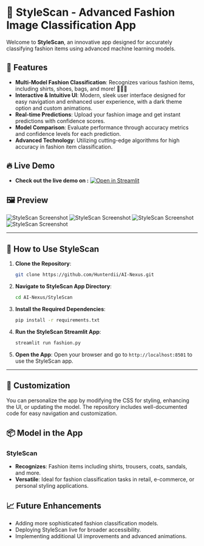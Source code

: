 # 👗 StyleScan - Advanced Fashion Image Classification App

Welcome to **StyleScan**, an innovative app designed for accurately classifying fashion items using advanced machine learning models.

## 🌟 Features

- **Multi-Model Fashion Classification**: Recognizes various fashion items, including shirts, shoes, bags, and more! 👚👟👜
- **Interactive & Intuitive UI**: Modern, sleek user interface designed for easy navigation and enhanced user experience, with a dark theme option and custom animations.
- **Real-time Predictions**: Upload your fashion image and get instant predictions with confidence scores.
- **Model Comparison**: Evaluate performance through accuracy metrics and confidence levels for each prediction.
- **Advanced Technology**: Utilizing cutting-edge algorithms for high accuracy in fashion item classification.

## 🔥 Live Demo

- **Check out the live demo on :** [![Open in Streamlit](https://static.streamlit.io/badges/streamlit_badge_black_white.svg)](https://stylescan.streamlit.app/)

## 🖼️ Preview

![StyleScan Screenshot](https://github.com/user-attachments/assets/f77573fd-621f-4d2f-b639-6e792acbb93b)
![StyleScan Screenshot](https://github.com/user-attachments/assets/9adc5e4c-2bcd-4076-9a22-0f0cf0747d69)
![StyleScan Screenshot](https://github.com/user-attachments/assets/a018a967-07f5-42cd-9135-366462521840)
![StyleScan Screenshot](https://github.com/user-attachments/assets/46b9f961-b50e-4813-b201-aedd4441ef7d)

---

## 🚀 How to Use StyleScan

1. **Clone the Repository**:
   ```bash
   git clone https://github.com/Hunterdii/AI-Nexus.git
   ```

2. **Navigate to StyleScan App Directory**:
   ```bash
   cd AI-Nexus/StyleScan
   ```

3. **Install the Required Dependencies**:
   ```bash
   pip install -r requirements.txt
   ```

4. **Run the StyleScan Streamlit App**:
   ```bash
   streamlit run fashion.py
   ```

5. **Open the App**: Open your browser and go to `http://localhost:8501` to use the StyleScan app.

---

## 🎨 Customization

You can personalize the app by modifying the CSS for styling, enhancing the UI, or updating the model. The repository includes well-documented code for easy navigation and customization.

## 📦 Model in the App

### **StyleScan**
- **Recognizes**: Fashion items including shirts, trousers, coats, sandals, and more.
- **Versatile**: Ideal for fashion classification tasks in retail, e-commerce, or personal styling applications.

## 📈 Future Enhancements

- Adding more sophisticated fashion classification models.
- Deploying StyleScan live for broader accessibility.
- Implementing additional UI improvements and advanced animations.